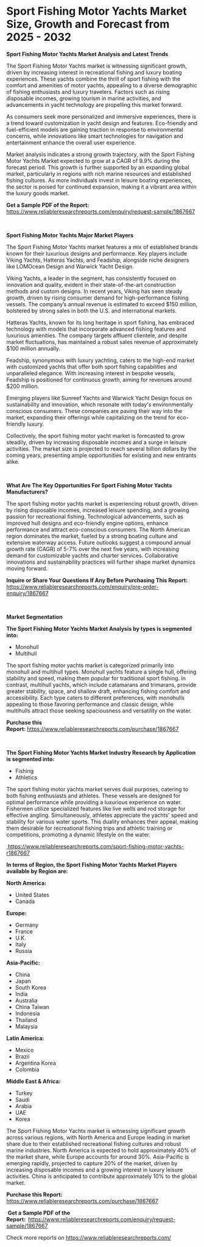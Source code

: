 <p><h1>Sport Fishing Motor Yachts Market Size, Growth and Forecast from 2025 - 2032</h1></p><p><strong>Sport Fishing Motor Yachts Market Analysis and Latest Trends</strong></p>
<p><p>The Sport Fishing Motor Yachts market is witnessing significant growth, driven by increasing interest in recreational fishing and luxury boating experiences. These yachts combine the thrill of sport fishing with the comfort and amenities of motor yachts, appealing to a diverse demographic of fishing enthusiasts and luxury travelers. Factors such as rising disposable incomes, growing tourism in marine activities, and advancements in yacht technology are propelling this market forward.</p><p>As consumers seek more personalized and immersive experiences, there is a trend toward customization in yacht design and features. Eco-friendly and fuel-efficient models are gaining traction in response to environmental concerns, while innovations like smart technologies for navigation and entertainment enhance the overall user experience.</p><p>Market analysis indicates a strong growth trajectory, with the Sport Fishing Motor Yachts Market expected to grow at a CAGR of 9.9% during the forecast period. This growth is further supported by an expanding global market, particularly in regions with rich marine resources and established fishing cultures. As more individuals invest in leisure boating experiences, the sector is poised for continued expansion, making it a vibrant area within the luxury goods market.</p></p>
<p><strong>Get a Sample PDF of the Report:&nbsp;</strong> <a href="https://www.reliableresearchreports.com/enquiry/request-sample/1867667?utm_campaign=2224&utm_medium=2&utm_source=Github&utm_content=ia&utm_term=28022025&utm_id=sport-fishing-motor-yachts">https://www.reliableresearchreports.com/enquiry/request-sample/1867667</a></p>
<p>&nbsp;</p>
<p><strong>Sport Fishing Motor Yachts Major Market Players</strong></p>
<p><p>The Sport Fishing Motor Yachts market features a mix of established brands known for their luxurious designs and performance. Key players include Viking Yachts, Hatteras Yachts, and Feadship, alongside niche designers like LOMOcean Design and Warwick Yacht Design. </p><p>Viking Yachts, a leader in the segment, has consistently focused on innovation and quality, evident in their state-of-the-art construction methods and custom designs. In recent years, Viking has seen steady growth, driven by rising consumer demand for high-performance fishing vessels. The company’s annual revenue is estimated to exceed $150 million, bolstered by strong sales in both the U.S. and international markets.</p><p>Hatteras Yachts, known for its long heritage in sport fishing, has embraced technology with models that incorporate advanced fishing features and luxurious amenities. The company targets affluent clientele, and despite market fluctuations, has maintained a robust sales revenue of approximately $100 million annually.</p><p>Feadship, synonymous with luxury yachting, caters to the high-end market with customized yachts that offer both sport fishing capabilities and unparalleled elegance. With increasing interest in bespoke vessels, Feadship is positioned for continuous growth, aiming for revenues around $200 million.</p><p>Emerging players like Sunreef Yachts and Warwick Yacht Design focus on sustainability and innovation, which resonate with today's environmentally conscious consumers. These companies are paving their way into the market, expanding their offerings while capitalizing on the trend for eco-friendly luxury.</p><p>Collectively, the sport fishing motor yacht market is forecasted to grow steadily, driven by increasing disposable incomes and a surge in leisure activities. The market size is projected to reach several billion dollars by the coming years, presenting ample opportunities for existing and new entrants alike.</p></p>
<p>&nbsp;</p>
<p><strong>What Are The Key Opportunities For Sport Fishing Motor Yachts Manufacturers?</strong></p>
<p><p>The sport fishing motor yachts market is experiencing robust growth, driven by rising disposable incomes, increased leisure spending, and a growing passion for recreational fishing. Technological advancements, such as improved hull designs and eco-friendly engine options, enhance performance and attract eco-conscious consumers. The North American region dominates the market, fueled by a strong boating culture and extensive waterway access. Future outlooks suggest a compound annual growth rate (CAGR) of 5-7% over the next five years, with increasing demand for customizable yachts and charter services. Collaborative innovations and sustainability practices will further shape market dynamics moving forward.</p></p>
<p><strong>Inquire or Share Your Questions If Any Before Purchasing This Report:</strong> <a href="https://www.reliableresearchreports.com/enquiry/pre-order-enquiry/1867667?utm_campaign=2224&utm_medium=2&utm_source=Github&utm_content=ia&utm_term=28022025&utm_id=sport-fishing-motor-yachts">https://www.reliableresearchreports.com/enquiry/pre-order-enquiry/1867667</a></p>
<p>&nbsp;</p>
<p><strong>Market Segmentation</strong></p>
<p><strong>The Sport Fishing Motor Yachts Market Analysis by types is segmented into:</strong></p>
<p><ul><li>Monohull</li><li>Multihull</li></ul></p>
<p><p>The sport fishing motor yachts market is categorized primarily into monohull and multihull types. Monohull yachts feature a single hull, offering stability and speed, making them popular for traditional sport fishing. In contrast, multihull yachts, which include catamarans and trimarans, provide greater stability, space, and shallow draft, enhancing fishing comfort and accessibility. Each type caters to different preferences, with monohulls appealing to those favoring performance and classic design, while multihulls attract those seeking spaciousness and versatility on the water.</p></p>
<p><strong>Purchase this Report:&nbsp;</strong><a href="https://www.reliableresearchreports.com/purchase/1867667?utm_campaign=2224&utm_medium=2&utm_source=Github&utm_content=ia&utm_term=28022025&utm_id=sport-fishing-motor-yachts">https://www.reliableresearchreports.com/purchase/1867667</a></p>
<p>&nbsp;</p>
<p><strong>The Sport Fishing Motor Yachts Market Industry Research by Application is segmented into:</strong></p>
<p><ul><li>Fishing</li><li>Athletics</li></ul></p>
<p><p>The sport fishing motor yachts market serves dual purposes, catering to both fishing enthusiasts and athletes. These vessels are designed for optimal performance while providing a luxurious experience on water. Fishermen utilize specialized features like live wells and rod storage for effective angling. Simultaneously, athletes appreciate the yachts' speed and stability for various water sports. This duality enhances their appeal, making them desirable for recreational fishing trips and athletic training or competitions, promoting a dynamic lifestyle on the water.</p></p>
<p><a href="https://www.reliableresearchreports.com/sport-fishing-motor-yachts-r1867667?utm_campaign=2224&utm_medium=2&utm_source=Github&utm_content=ia&utm_term=28022025&utm_id=sport-fishing-motor-yachts">&nbsp;https://www.reliableresearchreports.com/sport-fishing-motor-yachts-r1867667</a></p>
<p><strong>In terms of Region, the Sport Fishing Motor Yachts Market Players available by Region are:</strong></p>
<p>
    <p> <strong> North America: </strong>
        <ul>
            <li>United States</li>
            <li>Canada</li>
        </ul>
        </p> 
    <p> <strong> Europe: </strong>
        <ul>
            <li>Germany</li>
            <li>France</li>
            <li>U.K.</li>
            <li>Italy</li>
            <li>Russia</li>
        </ul>
        </p> 
    <p> <strong> Asia-Pacific: </strong>
        <ul>
            <li>China</li>
            <li>Japan</li>
            <li>South Korea</li>
            <li>India</li>
            <li>Australia</li>
            <li>China Taiwan</li>
            <li>Indonesia</li>
            <li>Thailand</li>
            <li>Malaysia</li>
        </ul>
        </p> 
    <p> <strong> Latin America: </strong>
        <ul>
            <li>Mexico</li>
            <li>Brazil</li>
            <li>Argentina Korea</li>
            <li>Colombia</li>
        </ul>
        </p> 
    <p> <strong> Middle East & Africa: </strong>
        <ul>
            <li>Turkey</li>
            <li>Saudi</li>
            <li>Arabia</li>
            <li>UAE</li>
            <li>Korea</li>
        </ul>
    </p>
    </p>
<p><p>The Sport Fishing Motor Yachts market is witnessing significant growth across various regions, with North America and Europe leading in market share due to their established recreational fishing cultures and robust marine industries. North America is expected to hold approximately 40% of the market share, while Europe accounts for around 30%. Asia-Pacific is emerging rapidly, projected to capture 20% of the market, driven by increasing disposable incomes and a growing interest in luxury leisure activities. China is anticipated to contribute approximately 10% to the global market.</p></p>
<p><strong>Purchase this Report: </strong><a href="https://www.reliableresearchreports.com/purchase/1867667?utm_campaign=2224&utm_medium=2&utm_source=Github&utm_content=ia&utm_term=28022025&utm_id=sport-fishing-motor-yachts">https://www.reliableresearchreports.com/purchase/1867667</a></p>
<p>&nbsp;<strong>Get a Sample PDF of the Report:&nbsp;&nbsp;</strong><a href="https://www.reliableresearchreports.com/enquiry/request-sample/1867667?utm_campaign=2224&utm_medium=2&utm_source=Github&utm_content=ia&utm_term=28022025&utm_id=sport-fishing-motor-yachts">https://www.reliableresearchreports.com/enquiry/request-sample/1867667</a></p>
<p><strong></strong></p>
<p>Check more reports on <a href="https://www.reliableresearchreports.com/?utm_campaign=2224&utm_medium=2&utm_source=Github&utm_content=ia&utm_term=28022025&utm_id=sport-fishing-motor-yachts">https://www.reliableresearchreports.com/</a></p>